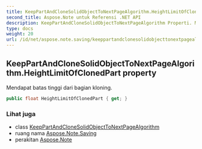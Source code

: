 ```yaml
---
title: KeepPartAndCloneSolidObjectToNextPageAlgorithm.HeightLimitOfClonedPart
second_title: Aspose.Note untuk Referensi .NET API
description: KeepPartAndCloneSolidObjectToNextPageAlgorithm Properti. Mendapat batas tinggi dari bagian kloning.
type: docs
weight: 20
url: /id/net/aspose.note.saving/keeppartandclonesolidobjecttonextpagealgorithm/heightlimitofclonedpart/
---
```

## KeepPartAndCloneSolidObjectToNextPageAlgorithm.HeightLimitOfClonedPart property

Mendapat batas tinggi dari bagian kloning.

```csharp
public float HeightLimitOfClonedPart { get; }
```

### Lihat juga

* class [KeepPartAndCloneSolidObjectToNextPageAlgorithm](../)
* ruang nama [Aspose.Note.Saving](../../keeppartandclonesolidobjecttonextpagealgorithm/)
* perakitan [Aspose.Note](../../../)


